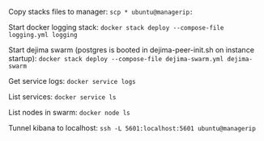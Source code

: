 Copy stacks files to manager:
`scp * ubuntu@managerip:`

Start docker logging stack:
`docker stack deploy --compose-file logging.yml logging`

Start dejima swarm (postgres is booted in dejima-peer-init.sh on instance startup):
`docker stack deploy --compose-file dejima-swarm.yml dejima-swarm`

Get service logs:
`docker service logs`

List services:
`docker service ls`

List nodes in swarm:
`docker node ls`

Tunnel kibana to localhost:
`ssh -L 5601:localhost:5601 ubuntu@managerip`